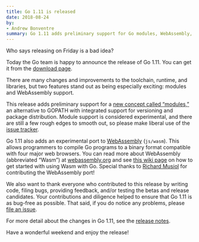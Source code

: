 ```yaml
---
title: Go 1.11 is released
date: 2018-08-24
by:
- Andrew Bonventre
summary: Go 1.11 adds preliminary support for Go modules, WebAssembly, and more.
---
```



Who says releasing on Friday is a bad idea?

Today the Go team is happy to announce the release of Go 1.11.
You can get it from the [download page](https://golang.org/dl/).

There are many changes and improvements to the toolchain,
runtime, and libraries, but two features stand out as being especially exciting:
modules and WebAssembly support.

This release adds preliminary support for a [new concept called “modules,”](https://golang.org/doc/go1.11#modules)
an alternative to GOPATH with integrated support for versioning and package distribution.
Module support is considered experimental,
and there are still a few rough edges to smooth out,
so please make liberal use of the [issue tracker](https://golang.org/issue/new).

Go 1.11 also adds an experimental port to [WebAssembly](https://golang.org/doc/go1.11#wasm) (`js/wasm`).
This allows programmers to compile Go programs to a binary format compatible with four major web browsers.
You can read more about WebAssembly (abbreviated “Wasm”) at [webassembly.org](https://webassembly.org/)
and see [this wiki page](https://golang.org/wiki/WebAssembly) on how to
get started with using Wasm with Go.
Special thanks to [Richard Musiol](https://github.com/neelance) for contributing the WebAssembly port!

We also want to thank everyone who contributed to this release by writing code,
filing bugs, providing feedback, and/or testing the betas and release candidates.
Your contributions and diligence helped to ensure that Go 1.11 is as bug-free as possible.
That said, if you do notice any problems, please [file an issue](https://golang.org/issues/new).

For more detail about the changes in Go 1.11, see the [release notes](https://golang.org/doc/go1.11).

Have a wonderful weekend and enjoy the release!
